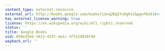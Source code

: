 ```yaml
---
content_type: external-resource
external_url: http://books.google.com/books?id=q2BqIYxOghsC&pg=PA161#v=onepage
has_external_license_warning: true
license: https://en.wikipedia.org/wiki/All_rights_reserved
status: ''
title: Google Books
uid: 056e35eb-3612-4337-ae1c-3ffe24018744
wayback_url: ''
---
```

